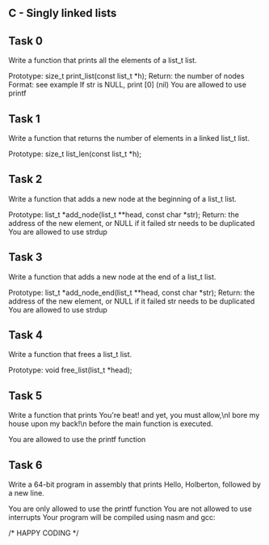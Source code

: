 C - Singly linked lists
-----------------------------------
Task 0
---------------
Write a function that prints all the elements of a list_t list.

Prototype: size_t print_list(const list_t *h);
Return: the number of nodes
Format: see example
If str is NULL, print [0] (nil)
You are allowed to use printf

Task 1
---------------------
Write a function that returns the number of elements in a linked list_t list.

Prototype: size_t list_len(const list_t *h);

Task 2
--------------------------
Write a function that adds a new node at the beginning of a list_t list.

Prototype: list_t *add_node(list_t **head, const char *str);
Return: the address of the new element, or NULL if it failed
str needs to be duplicated
You are allowed to use strdup

Task 3
---------------------
Write a function that adds a new node at the end of a list_t list.

Prototype: list_t *add_node_end(list_t **head, const char *str);
Return: the address of the new element, or NULL if it failed
str needs to be duplicated
You are allowed to use strdup

Task 4
-------------------------
Write a function that frees a list_t list.

Prototype: void free_list(list_t *head);

Task 5
-------------------------
Write a function that prints You're beat! and yet, you must allow,\nI bore my house upon my back!\n before the main function is executed.

You are allowed to use the printf function

Task 6
-------------------------
Write a 64-bit program in assembly that prints Hello, Holberton, followed by a new line.

You are only allowed to use the printf function
You are not allowed to use interrupts
Your program will be compiled using nasm and gcc:

/* HAPPY CODING */
